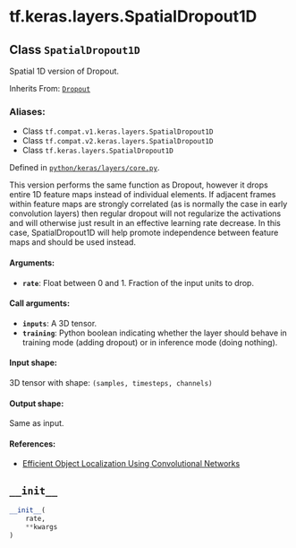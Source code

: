 <div itemscope itemtype="http://developers.google.com/ReferenceObject">
<meta itemprop="name" content="tf.keras.layers.SpatialDropout1D" />
<meta itemprop="path" content="Stable" />
<meta itemprop="property" content="__init__"/>
</div>

# tf.keras.layers.SpatialDropout1D

## Class `SpatialDropout1D`

Spatial 1D version of Dropout.

Inherits From: [`Dropout`](../../../tf/keras/layers/Dropout.md)

### Aliases:

* Class `tf.compat.v1.keras.layers.SpatialDropout1D`
* Class `tf.compat.v2.keras.layers.SpatialDropout1D`
* Class `tf.keras.layers.SpatialDropout1D`



Defined in [`python/keras/layers/core.py`](/code/stable/tensorflow/python/keras/layers/core.py).

<!-- Placeholder for "Used in" -->

This version performs the same function as Dropout, however it drops
entire 1D feature maps instead of individual elements. If adjacent frames
within feature maps are strongly correlated (as is normally the case in
early convolution layers) then regular dropout will not regularize the
activations and will otherwise just result in an effective learning rate
decrease. In this case, SpatialDropout1D will help promote independence
between feature maps and should be used instead.

#### Arguments:


* <b>`rate`</b>: Float between 0 and 1. Fraction of the input units to drop.


#### Call arguments:


* <b>`inputs`</b>: A 3D tensor.
* <b>`training`</b>: Python boolean indicating whether the layer should behave in
  training mode (adding dropout) or in inference mode (doing nothing).


#### Input shape:

3D tensor with shape:
`(samples, timesteps, channels)`



#### Output shape:

Same as input.



#### References:

- [Efficient Object Localization Using Convolutional
  Networks](https://arxiv.org/abs/1411.4280)


<h2 id="__init__"><code>__init__</code></h2>

``` python
__init__(
    rate,
    **kwargs
)
```






